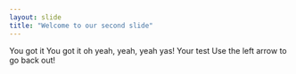 ```yaml
---
layout: slide
title: "Welcome to our second slide"
---
```

You got it You got it oh yeah, yeah, yeah yas!
Your test 
Use the left arrow to go back out!
